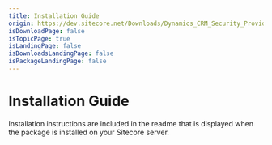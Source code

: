 ```yaml
---
title: Installation Guide
origin: https://dev.sitecore.net/Downloads/Dynamics_CRM_Security_Provider/2_1/Dynamics_CRM_Security_Provider_2_1_2/Installation_Guide
isDownloadPage: false
isTopicPage: true
isLandingPage: false
isDownloadsLandingPage: false
isPackageLandingPage: false
---
```


# Installation Guide

Installation instructions are included in the readme that is displayed when the package is installed on your Sitecore server.